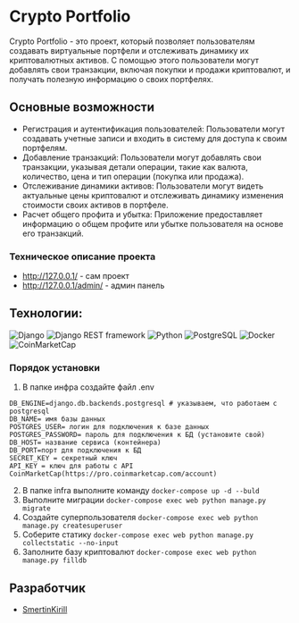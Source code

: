 # Crypto Portfolio

Crypto Portfolio - это проект, который позволяет пользователям создавать виртуальные портфели и отслеживать динамику их криптовалютных активов. С помощью этого пользователи могут добавлять свои транзакции, включая покупки и продажи криптовалют, и получать полезную информацию о своих портфелях.

## Основные возможности

- Регистрация и аутентификация пользователей: Пользователи могут создавать учетные записи и входить в систему для доступа к своим портфелям.
- Добавление транзакций: Пользователи могут добавлять свои транзакции, указывая детали операции, такие как валюта, количество, цена и тип операции (покупка или продажа).
- Отслеживание динамики активов: Пользователи могут видеть актуальные цены криптовалют и отслеживать динамику изменения стоимости своих активов в портфеле.
- Расчет общего профита и убытка: Приложение предоставляет информацию о общем профите или убытке пользователя на основе его транзакций.

### Техническое описание проекта
+ http://127.0.0.1/ - сам проект
+ http://127.0.0.1/admin/ - админ панель


## Технологии:
![Django](https://img.shields.io/badge/Django-3.2-44B78B?logo=django)
![Django REST framework](https://img.shields.io/badge/Django%20REST%20framework-3.12.4-EBB639?logo=django)
![Python](https://img.shields.io/badge/Python-3.7.16-3776AB?logo=python)
![PostgreSQL](https://img.shields.io/badge/PostgreSQL-13-336791?logo=postgresql)
![Docker](https://img.shields.io/badge/Docker-20.10.7-2496ED?logo=docker)
![CoinMarketCap](https://img.shields.io/badge/CoinMarketCap-API-FF6F00?logo=coinmarketcap)

### Порядок установки
1. В папке инфра создайте файл .env
```
DB_ENGINE=django.db.backends.postgresql # указываем, что работаем с postgresql
DB_NAME= имя базы данных
POSTGRES_USER= логин для подключения к базе данных
POSTGRES_PASSWORD= пароль для подключения к БД (установите свой)
DB_HOST= название сервиса (контейнера)
DB_PORT=порт для подключения к БД 
SECRET_KEY = секретный ключ
API_KEY = ключ для работы с API CoinMarketCap(https://pro.coinmarketcap.com/account)
```
2. В папке infra выполните команду ```docker-compose up -d --buld```
3. Выполните миграции ```docker-compose exec web python manage.py migrate```
4. Создайте суперпользователя ```docker-compose exec web python manage.py createsuperuser```
5. Соберите статику ```docker-compose exec web python manage.py collectstatic --no-input```
6. Заполните базу криптовалют ```docker-compose exec web python manage.py filldb```

## Разработчик
- [SmertinKirill](https://github.com/SmertinKirill)

